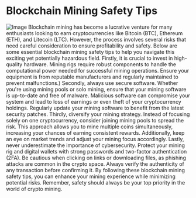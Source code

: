 # Blockchain Mining Safety Tips

![Image](https://github.com/user-attachments/assets/d7419ec9-dc67-403f-bf28-8faea5f1f74f)
Blockchain mining has become a lucrative venture for many enthusiasts looking to earn cryptocurrencies like Bitcoin (BTC), Ethereum (ETH), and Litecoin (LTC). However, the process involves several risks that need careful consideration to ensure profitability and safety. Below are some essential blockchain mining safety tips to help you navigate this exciting yet potentially hazardous field.
Firstly, it is crucial to invest in high-quality hardware. Mining rigs require robust components to handle the computational power needed for successful mining operations. Ensure your equipment is from reputable manufacturers and regularly maintained to prevent malfunctions.)
Secondly, always use secure software. Whether you're using mining pools or solo mining, ensure that your mining software is up-to-date and free of malware. Malicious software can compromise your system and lead to loss of earnings or even theft of your cryptocurrency holdings. Regularly update your mining software to benefit from the latest security patches.
Thirdly, diversify your mining strategy. Instead of focusing solely on one cryptocurrency, consider joining mining pools to spread the risk. This approach allows you to mine multiple coins simultaneously, increasing your chances of earning consistent rewards. Additionally, keep an eye on market trends and adjust your mining focus accordingly.
Lastly, never underestimate the importance of cybersecurity. Protect your mining rig and digital wallets with strong passwords and two-factor authentication (2FA). Be cautious when clicking on links or downloading files, as phishing attacks are common in the crypto space. Always verify the authenticity of any transaction before confirming it.
By following these blockchain mining safety tips, you can enhance your mining experience while minimizing potential risks. Remember, safety should always be your top priority in the world of crypto mining.
